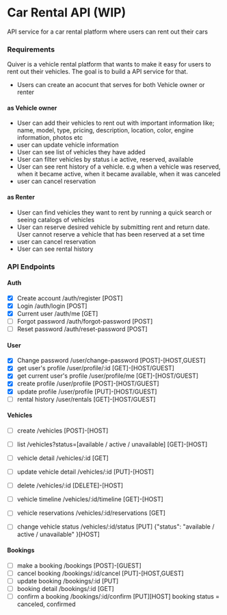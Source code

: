 # Car Rental API (WIP)

API service for a car rental platform where users can rent out their cars

### Requirements

Quiver is a vehicle rental platform that wants to make it easy for users to rent out their vehicles. The goal is to build a API service for that.

- Users can create an acocunt that serves for both Vehicle owner or renter

#### as Vehicle owner

- User can add their vehicles to rent out with important information like; name, model, type, pricing, description, location, color, engine information, photos etc
- user can update vehicle information
- User can see list of vehicles they have added
- User can filter vehicles by status i.e active, reserved, available
- User can see rent history of a vehicle. e.g when a vehicle was reserved, when it became active, when it became available, when it was canceled
- user can cancel reservation

#### as Renter

- User can find vehicles they want to rent by running a quick search or seeing catalogs of vehicles
- User can reserve desired vehicle by submitting rent and return date. User cannot reserve a vehicle that has been reserved at a set time
- user can cancel reservation
- User can see rental history

### API Endpoints

#### Auth

- [x] Create account /auth/register [POST]
- [x] Login /auth/login [POST]
- [x] Current user /auth/me [GET]
- [ ] Forgot password /auth/forgot-password [POST]
- [ ] Reset password /auth/reset-password [POST]

#### User

- [x] Change password /user/change-password [POST]-[HOST,GUEST]
- [x] get user's profile /user/profile/:id [GET]-[HOST/GUEST]
- [x] get current user's profile /user/profile/me [GET]-[HOST/GUEST]
- [x] create profile /user/profile [POST]-[HOST/GUEST]
- [x] update profile /user/profile [PUT]-[HOST/GUEST]
- [ ] rental history /user/rentals [GET]-[HOST/GUEST]

#### Vehicles

- [ ] create /vehicles [POST]-[HOST]
- [ ] list /vehicles?status=[available / active / unavailable] [GET]-[HOST]
- [ ] vehicle detail /vehicles/:id [GET]
- [ ] update vehicle detail /vehicles/:id [PUT]-[HOST]
- [ ] delete /vehicles/:id [DELETE]-[HOST]

- [ ] vehicle timeline /vehicles/:id/timeline [GET]-[HOST]
- [ ] vehicle reservations /vehicles/:id/reservations [GET]
- [ ] change vehicle status /vehicles/:id/status [PUT] {"status": "available / active / unavailable" }[HOST]

#### Bookings

- [ ] make a booking /bookings [POST]-[GUEST]
- [ ] cancel booking /bookings/:id/cancel [PUT]-[HOST,GUEST]
- [ ] update booking /bookings/:id [PUT]
- [ ] booking detail /bookings/:id [GET]
- [ ] confirm a booking /bookings/:id/confirm [PUT][HOST]
      booking status = canceled, confirmed
